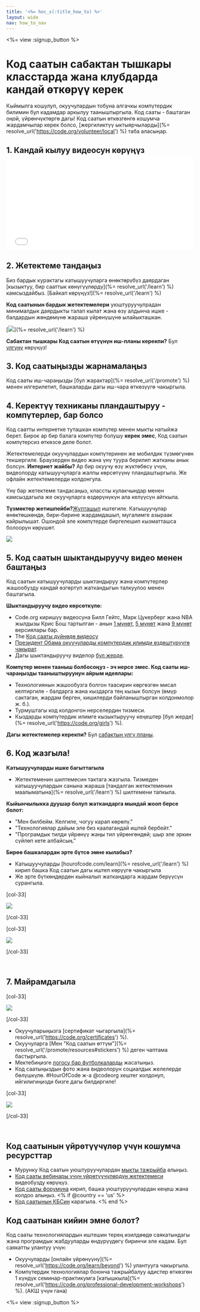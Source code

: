 ```yaml
---
title: '<%= hoc_s(:title_how_to) %>'
layout: wide
nav: how_to_nav
---
```

<%= view :signup_button %>

# Код саатын сабактан тышкары класстарда жана клубдарда кандай өткөрүү керек

Кыймылга кошулуп, окуучулардын тобуна алгачкы компүтердик билимин бул кадамдар аркылуу тааныштыргыла. Код сааты - баштаган оңой, үйрөнчүктөргө дагы! Код саатын өткөзгөнгө кошумча жардамчылар керек болсо, [жергиликтүү ыктыярчыларды](%= resolve_url('https://code.org/volunteer/local') %) таба аласыңар.

## 1. Кандай кылуу видеосун көрүңүз <iframe width="500" height="255" src="//www.youtube.com/embed/SrnvvWDm73k" frameborder="0" allowfullscreen mark="crwd-mark"></iframe> 

## 2. Жетектеме тандаңыз

Биз бардык курактагы катышуучуларга өнөктөрүбүз даярдаган [кызыктуу, бир сааттык көнүгүүлөрдү](%= resolve_url('/learn') %) камсыздайбыз. [Байкап көрүңүз!](%= resolve_url('/learn') %)

**Код саатынын бардык жетектемелери** уюштуруучулрадан минималдык даярдыкты талап кылат жана өзү алдынча ишке - балдардын жөндөмүнө жараша үйрөнүшүнө ылайыкташкан.

[![](/images/fit-700/tutorials.png)](%= resolve_url('/learn') %)

**Сабактан тышкары Код саатын өтүүнүн иш-планы керекпи?** Бул [үлгүнү](/files/AfterschoolEducatorLessonPlanOutline.docx) көрүңүз!

## 3. Код саатыңызды жарнамалаңыз

Код сааты иш-чараңызды [бул жарактар](%= resolve_url('/promote') %) менен илгерилетип, башкаларды дагы иш-чара өткөзүүгө чакыргыла.

## 4. Керектүү техниканы пландаштыруу - компүтерлер, бар болсо

Код саатты интернетке туташкан компүтер менен мыкты натыйжа берет. Бирок ар бир балага компүтер болушу **керек эмес**, Код саатын компүтерсиз өткөзсө деле болот.

Жетектемелерди окуучулардын компүтеринен же мобилдик түзмөгүнөн текшергиле. Браузерден видео жана үнү туура берилип жатканы анык болсун. **Интернет жайбы?** Ар бир окуучу өзү жүктөбөсү үчүн, видеолорду катышуучуларга жалпы көрсөтүүнү пландаштыргыла. Же офлайн жетектемелерди колдонгула.

Үнү бар жетектеме тандасаңыз, классты кулакчындар менен камсыздагыла же окуучуларга өздөрүнүкүн ала келүүсүн айткыла.

**Түзмөктөр жетишпейби?**[Жупташып](https://www.youtube.com/watch?v=vgkahOzFH2Q) иштегиле. Катышуучулар өнөктөшкөндө, бири-бирине жардамдашып, мугалимге азыраак кайрылышат. Ошондой эле компүтерде биргелешип кызматташса болоорун көрүшөт.

<img src="/images/fit-350/group_ipad.jpg" />

## 5. Код саатын шыктандыруучу видео менен баштаңыз

Код саатын катышуучуларды шыктандыруу жана компүтерлер жашообузду кандай өзгөртүп жаткандыгын талкуулоо менен баштагыла.

**Шыктандыруучу видео көрсөткүлө:**

- Code.org киришүү видеосуна Билл Гейтс, Марк Цукерберг жана NBA жылдызы Крис Бош тартылган - анын [1 мүнөт](https://www.youtube.com/watch?v=qYZF6oIZtfc), [5 мүнөт](https://www.youtube.com/watch?v=nKIu9yen5nc) жана [9 мүнөт](https://www.youtube.com/watch?v=dU1xS07N-FA) версиялары бар.
- The [Код сааты дүйнөдө видеосу](https://www.youtube.com/watch?v=KsOIlDT145A)
- [Президент Обама окуучуларды компүтердик илимди өздөштүрүүгө чакырат](https://www.youtube.com/watch?v=6XvmhE1J9PY).
- Дагы шыктандыруучу виделор [бул жерде](https://www.youtube.com/playlist?list=PLzdnOPI1iJNfpD8i4Sx7U0y2MccnrNZuP).

**Компүтер менен тааныш болбосоңуз - эч нерсе эмес. Код сааты иш-чараңызды тааныштыруунун айрым идеялары:**

- Технологиянын жашообузга болгон таасирин көргөзгөн мисал келтиргиле - балдарга жана кыздарга тең кызык болсун (өмүр сактаган, жардам берген, кишилерди байланыштырган колдонмолор ж. б.).
- Турмуштагы код колдонгон нерселердин тизмеси.
- Кыздарды компүтердик илимге кызыктыруучу кеңештер [бул жерде](%= resolve_url('https://code.org/girls') %).

**Дагы жетектемелер керекпи?** Бул [сабактын үлгү планы](/files/AfterschoolEducatorLessonPlanOutline.docx).

## 6. Код жазгыла!

**Катышуучуларды ишке багыттагыла**

- Жетектеменин шилтемесин тактага жазгыла. Тизмеден катышуучулардын санына жараша [тандалган жетектеменин маалыматына](%= resolve_url('/learn') %) шилтемени тапкыла.

**Кыйынчылыкка дуушар болуп жаткандарга мындай жооп берсе болот:**

- "Мен билбейм. Келгиле, чогуу карап көрөлү."
- "Технологиялар дайым эле биз каалагандай иштей бербейт."
- "Програмдык тилди үйрөнүү жаңы тил үйрөнгөндөй; шыр эле эркин сүйлөп кете албайсың."

**Бирөө башкалардан эрте бүтсө эмне кылабыз?**

- Катышуучуларды [hourofcode.com/learn](%= resolve_url('/learn') %) кирип башка Код саатын дагы иштеп көрүүгө чакыргыла
- Же эрте бүткөндөрдөн кыйналып жаткандарга жардам берүүсүн сурангыла.

[col-33]

![](/images/fit-250/highschoolgirls.jpeg)

[/col-33]

[col-33]

![](/images/fit-300/group_ar.jpg)

[/col-33]

<p style="clear:both">&nbsp;</p>

## 7. Майрамдагыла

[col-33]

![](/images/fit-300/boy-certificate.jpg)

[/col-33]

- Окуучуларыңызга [сертификат чыгаргыла](%= resolve_url('https://code.org/certificates') %).
- Окуучуларга [Мен "Код саатын өттүм"](%= resolve_url('/promote/resources#stickers') %) деген чаптама бастыргыла.
- Мектебиңизге [ логосу бар футболкаларды](http://blog.code.org/post/132608499493/hour-of-code-shirts-and-more) жасатыңыз.
- Код саатыңыздын фото жана видеолорун социалдык желелерде бөлүшкүлө. #HourOfCode ж-а @codeorg хештег колдонуп, ийгилигиңизди бизге дагы билдиргиле!

[col-33]

![](/images/fit-260/highlight-certificates.jpg)

[/col-33]

<p style="clear:both">&nbsp;</p>

## Код саатынын үйрөтүүчүлөр үчүн кошумча ресурсттар

- Мурунку Код саатын уюштуруучулардан [мыкты тажрыйба](http://www.slideshare.net/TeachCode/hour-of-code-best-practices-for-successful-educators-51273466) алыңыз. 
- [Код сааты вебинары үчүн үйрөтүүчүлөрдүн жетектемеси](https://youtu.be/EJeMeSW2-Mw) видеобузду көрүңүз.
- [Код сааты форумуна](http://forum.code.org/c/plc/hour-of-code) кирип, башка уюштуруучулардан кеңеш жана колдоо алыңыз. <% if @country == 'us' %>
- [Код саатынын КБСин](https://support.code.org/hc/en-us/categories/200147083-Hour-of-Code) карагыла. <% end %>

## Код саатынан кийин эмне болот?

Код сааты технологиялардын иштешин терең изилдөөдө саякатындагы жана програмдык жабдууларды өндүрүүдөгү биринчи эле кадам. Бул саякатты улантуу үчүн:

- Окуучуларды [онлайн үйрөнүүнү](%= resolve_url('https://code.org/learn/beyond') %) улантууга чакыргыла.
- Компүтердик технологиялар боюнча тажрыйбалуу адистер өткөзгөн 1 күндүк семинар-практикумга [катышкыла](%= resolve_url('https://code.org/professional-development-workshops') %). (АКШ үчүн гана)

<%= view :signup_button %>